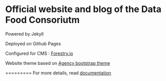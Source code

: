 Official website and blog of the Data Food Consoriutm
======================================================

Powered by Jekyll

Deployed on Github Pages

Configured for CMS : [Forestry.io ](https://forestry.io/)


Website theme based on [Agency bootstrap theme ](https://startbootstrap.com/template-overviews/agency/)

=========
For more details, read [documentation](http://jekyllrb.com/)
